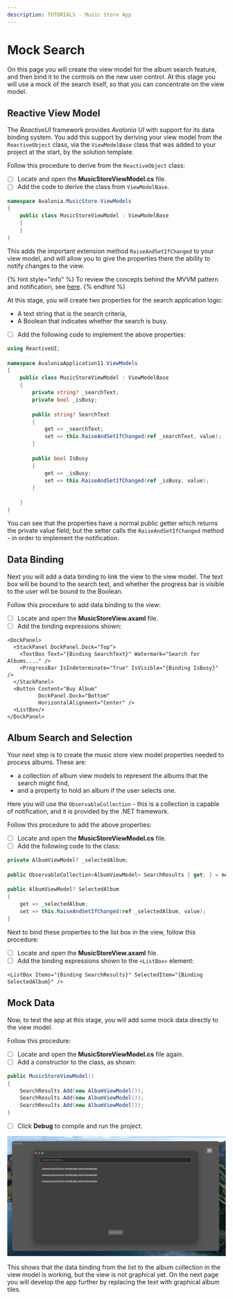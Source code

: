 ```yaml
---
description: TUTORIALS - Music Store App
---
```


# Mock Search

On this page you will create the view model for the album search feature, and then bind it to the controls on the new user control. At this stage you will use a mock of the search itself, so that you can concentrate on the view model.

## Reactive View Model  &#x20;

The _ReactiveUI_ framework provides _Avalonia UI_ with support for its data binding system. You add this support by deriving your view model from the `ReactiveObject` class, via the `ViewModelBase` class that was added to your project at the start, by the solution template.&#x20;

Follow this procedure to derive from the `ReactiveObject` class:

* [ ] Locate and open the **MusicStoreViewModel.cs** file.
* [ ] Add the code to derive the class from `ViewModelBase`.

```csharp
namespace Avalonia.MusicStore.ViewModels
{
    public class MusicStoreViewModel : ViewModelBase
    {
    }
}
```

This adds the important extension method `RaiseAndSetIfChanged` to your view model, and will allow you to give the properties there the ability to notify changes to the view.  &#x20;

{% hint style="info" %}
To review the concepts behind the MVVM pattern and notification, see [here](../../concepts/the-mvvm-pattern/).&#x20;
{% endhint %}

At this stage, you will create two properties for the search application logic:

* A text string that is the search criteria,&#x20;
* A Boolean that indicates whether the search is busy.&#x20;

<!---->

* [ ] Add the following code to implement the above properties:

```csharp
using ReactiveUI;

namespace AvaloniaApplication11.ViewModels
{
    public class MusicStoreViewModel : ViewModelBase
    {
        private string? _searchText;
        private bool _isBusy;

        public string? SearchText
        {
            get => _searchText;
            set => this.RaiseAndSetIfChanged(ref _searchText, value);
        }

        public bool IsBusy
        {
            get => _isBusy;
            set => this.RaiseAndSetIfChanged(ref _isBusy, value);
        }

    }
}
```

You can see that the properties have a normal public getter which returns the private value field; but the setter calls the `RaiseAndSetIfChanged` method - in order to implement the notification.

## Data Binding

Next you will add a data binding to link the view to the view model. The text box will be bound to the search text, and whether the progress bar is visible to the user will  be bound to the Boolean.&#x20;

Follow this procedure to add data binding to the view:

* [ ] Locate and open the **MusicStoreView.axaml** file.
* [ ] Add the binding expressions shown:

```markup
<DockPanel>
  <StackPanel DockPanel.Dock="Top">
    <TextBox Text="{Binding SearchText}" Watermark="Search for Albums...." />
    <ProgressBar IsIndeterminate="True" IsVisible="{Binding IsBusy}" />
  </StackPanel>
  <Button Content="Buy Album"
          DockPanel.Dock="Bottom"
          HorizontalAlignment="Center" />
  <ListBox/>
</DockPanel>
```

## Album Search and Selection

Your next step is to create the music store view model properties needed to process albums. These are:

* a collection of album view models to represent the albums that the search might find,&#x20;
* and a property to hold an album if the user selects one.&#x20;

Here you will use the `ObservableCollection` - this is a collection is capable of notification, and it is provided by the .NET framework.

Follow this procedure to add the above properties:

* [ ] Locate and open the **MusicStoreViewModel.cs** file.
* [ ] Add the following code to the class:

```csharp
private AlbumViewModel? _selectedAlbum;

public ObservableCollection<AlbumViewModel> SearchResults { get; } = new();

public AlbumViewModel? SelectedAlbum
{
    get => _selectedAlbum;
    set => this.RaiseAndSetIfChanged(ref _selectedAlbum, value);
}
```

Next to bind these properties to the list box in the view, follow this procedure:

* [ ] Locate and open the **MusicStoreView.axaml** file.
* [ ] Add the binding expressions shown to the `<ListBox>` element:

```
<ListBox Items="{Binding SearchResults}" SelectedItem="{Binding SelectedAlbum}" />
```

## Mock Data

Now, to test the app at this stage, you will add some mock data directly to the view model.&#x20;

Follow this procedure:

* [ ] Locate and open the **MusicStoreViewModel.cs** file again.
* [ ] Add a constructor to the class, as shown:

```csharp
public MusicStoreViewModel()
{
    SearchResults.Add(new AlbumViewModel());
    SearchResults.Add(new AlbumViewModel());
    SearchResults.Add(new AlbumViewModel());
}
```

* [ ] Click **Debug** to compile and run the project.

![](images/text-list.png)

This shows that the data binding from the list to the album collection in the view model is working, but the view is not graphical yet. On the next page you will develop the app further by replacing the text with graphical album tiles. &#x20;
